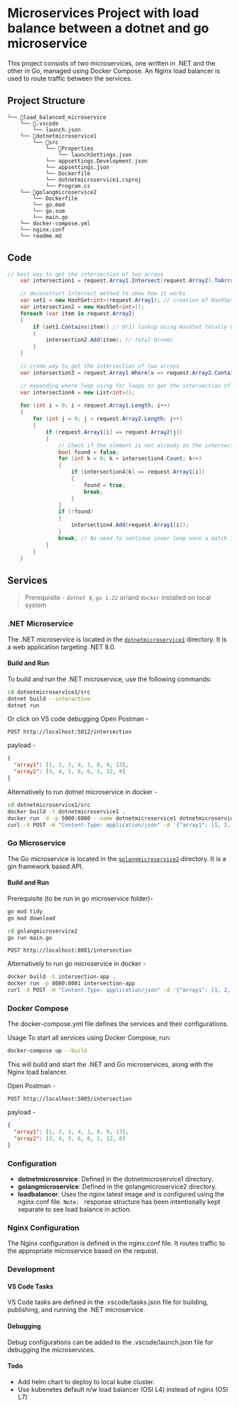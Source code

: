 # Microservices Project with load balance between a dotnet and go microservice

This project consists of two microservices, one written in .NET and the other in Go, managed using Docker Compose. An Nginx load balancer is used to route traffic between the services.

## Project Structure
```
└── 📁load_balanced_microservice
    └── 📁.vscode
        └── launch.json
    └── 📁dotnetmicroservice1
        └── 📁src
            └── 📁Properties
                └── launchSettings.json
            └── appsettings.Development.json
            └── appsettings.json
            └── Dockerfile
            └── dotnetmicroservice1.csproj
            └── Program.cs
    └── 📁golangmicroservice2
        └── Dockerfile
        └── go.mod
        └── go.sum
        └── main.go
    └── docker-compose.yml
    └── nginx.conf
    └── readme.md
```

## Code 
```csharp
// best way to get the intersection of two arrays
    var intersection1 = request.Array1.Intersect(request.Array2).ToArray();

    // deconstruct Intersect method to show how it works
    var set1 = new HashSet<int>(request.Array1); // creation of HashSet is O(n)
    var intersection2 = new HashSet<int>();
    foreach (var item in request.Array2)
    {
        if (set1.Contains(item)) // O(1) lookup using HashSet totally O(m) where m is the length of the second array
        {
            intersection2.Add(item); // total O(n+m)
        }
    }

    // crude way to get the intersection of two arrays
    var intersection3 = request.Array1.Where(x => request.Array2.Contains(x)).ToArray();

    // expanding where loop using for loops to get the intersection of two arrays
    var intersection4 = new List<int>();
    
    for (int i = 0; i < request.Array1.Length; i++)
    {
        for (int j = 0; j < request.Array2.Length; j++)
        {
            if (request.Array1[i] == request.Array2[j])
            {
                // Check if the element is not already in the intersection                
                bool found = false;
                for (int k = 0; k < intersection4.Count; k++)
                {
                    if (intersection4[k] == request.Array1[i])
                    {
                        found = true;
                        break;
                    }
                }
                if (!found)
                {
                    intersection4.Add(request.Array1[i]);
                }
                break; // No need to continue inner loop once a match is found
            }
        }
    }
```

## Services

> Prerequisite - `dotnet 8`, `go 1.22` or/and `docker` installed on local system

### .NET Microservice

The .NET microservice is located in the [`dotnetmicroservice1`](.\dotnetmicroservice1) directory. It is a web application targeting .NET 8.0.

#### Build and Run

To build and run the .NET microservice, use the following commands:

```sh
cd dotnetmicroservice1/src
dotnet build --interactive
dotnet run
```
Or click on VS code debugging
Open Postman - 
```
POST http://localhost:5012/intersection
```
payload - 
```json
{
  "array1": [1, 2, 3, 4, 1, 8, 9, 13],
  "array2": [3, 4, 5, 6, 6, 1, 12, 8]
}
```

Alternatively to run dotnet microservice in docker - 
```sh
cd dotnetmicroservice1/src
docker build -t dotnetmicroservice1 .
docker run -d -p 5000:8080 --name dotnetmicroservice1 dotnetmicroservice1
curl -X POST -H "Content-Type: application/json" -d '{"array1": [1, 2, 3, 4], "array2": [3, 4, 5, 6]}' http://localhost:5000/intersection

```
### Go Microservice

The Go microservice is located in the [`golangmicroservice2`](.\golangmicroservice2) directory. It is a gin framework based API.

#### Build and Run

Prerequisite (to be run in go microservice folder)- 
```sh
go mod tidy
go mod download
```

```sh
cd golangmicroservice2
go run main.go
```
```
POST http://localhost:8081/intersection
```

Alternatively to run go microservice in docker - 
```sh
docker build -t intersection-app .
docker run -p 8080:8081 intersection-app
curl -X POST -H "Content-Type: application/json" -d '{"array1": [1, 2, 3, 4], "array2": [3, 4, 5, 6]}' http://localhost:8080/intersection

```

### Docker Compose
The docker-compose.yml file defines the services and their configurations.

Usage
To start all services using Docker Compose, run:
```sh
docker-compose up --build
```
This will build and start the .NET and Go microservices, along with the Nginx load balancer.

Open Postman - 
```
POST http://localhost:5005/intersection
```
payload - 
```json
{
  "array1": [1, 2, 3, 4, 1, 8, 9, 13],
  "array2": [3, 4, 5, 6, 6, 1, 12, 8]
}
```

### Configuration
- __dotnetmicroservice__: Defined in the dotnetmicroservice1 directory.
- __golangmicroservice__: Defined in the golangmicroservice2 directory.
- __loadbalancer__: Uses the nginx:latest image and is configured using the nginx.conf file. `Note: ` response structure has been intentionally kept separate to see load balance in action.

### Nginx Configuration
The Nginx configuration is defined in the nginx.conf file. It routes traffic to the appropriate microservice based on the request.

### Development
#### VS Code Tasks
VS Code tasks are defined in the .vscode/tasks.json file for building, publishing, and running the .NET microservice.

#### Debugging
Debug configurations can be added to the .vscode/launch.json file for debugging the microservices.

#### Todo
 - Add helm chart to deploy to local kube cluster. 
 - Use kubenetes default n/w load balancer (OSI L4) instead of nginx (OSI L7) 
